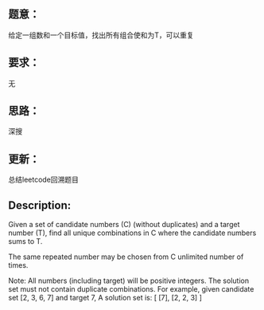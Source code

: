 ## 题意：
给定一组数和一个目标值，找出所有组合使和为T，可以重复

## 要求：
无

## 思路：
深搜

## 更新：
总结leetcode回溯题目

## Description:
Given a set of candidate numbers (C) (without duplicates) and a target number (T), find all unique combinations in C where the candidate numbers sums to T.

The same repeated number may be chosen from C unlimited number of times.

Note:
All numbers (including target) will be positive integers.
The solution set must not contain duplicate combinations.
For example, given candidate set [2, 3, 6, 7] and target 7, 
A solution set is: 
[
  [7],
  [2, 2, 3]
]
